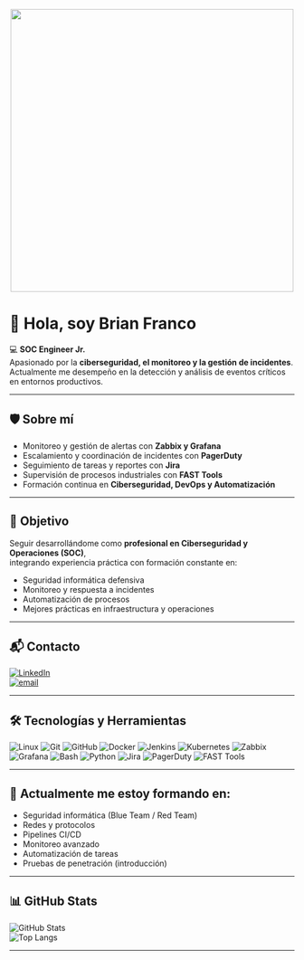 <p align="center">
  <img src="https://media.giphy.com/media/qgQUggAC3Pfv687qPC/giphy.gif" width="500"/>
</p>

# 👋 Hola, soy Brian Franco  

💻 **SOC Engineer Jr.**  
Apasionado por la **ciberseguridad, el monitoreo y la gestión de incidentes**.  
Actualmente me desempeño en la detección y análisis de eventos críticos en entornos productivos.  

---

## 🛡️ Sobre mí  
- Monitoreo y gestión de alertas con **Zabbix y Grafana**  
- Escalamiento y coordinación de incidentes con **PagerDuty**  
- Seguimiento de tareas y reportes con **Jira**  
- Supervisión de procesos industriales con **FAST Tools**  
- Formación continua en **Ciberseguridad, DevOps y Automatización**  

---

## 🚀 Objetivo  
Seguir desarrollándome como **profesional en Ciberseguridad y Operaciones (SOC)**,  
integrando experiencia práctica con formación constante en:  
- Seguridad informática defensiva  
- Monitoreo y respuesta a incidentes  
- Automatización de procesos  
- Mejores prácticas en infraestructura y operaciones  

---

## 📬 Contacto  

[![LinkedIn](https://img.shields.io/badge/LinkedIn-%230077B5.svg?logo=linkedin&logoColor=white)](https://linkedin.com/in/brian-franco-devops/)  
[![email](https://img.shields.io/badge/Email-D14836?logo=gmail&logoColor=white)](mailto:francobbrian.16@gmail.com)  

---

## 🛠️ Tecnologías y Herramientas  

![Linux](https://img.shields.io/badge/Linux-FCC624?style=for-the-badge&logo=linux&logoColor=black)
![Git](https://img.shields.io/badge/Git-F05032?style=for-the-badge&logo=git&logoColor=white)
![GitHub](https://img.shields.io/badge/GitHub-181717?style=for-the-badge&logo=github&logoColor=white)
![Docker](https://img.shields.io/badge/Docker-2496ED?style=for-the-badge&logo=docker&logoColor=white)
![Jenkins](https://img.shields.io/badge/Jenkins-D24939?style=for-the-badge&logo=jenkins&logoColor=white)
![Kubernetes](https://img.shields.io/badge/Kubernetes-326CE5?style=for-the-badge&logo=kubernetes&logoColor=white)
![Zabbix](https://img.shields.io/badge/Zabbix-CC0000?style=for-the-badge&logo=zabbix&logoColor=white)
![Grafana](https://img.shields.io/badge/Grafana-F46800?style=for-the-badge&logo=grafana&logoColor=white)
![Bash](https://img.shields.io/badge/Bash-4EAA25?style=for-the-badge&logo=gnu-bash&logoColor=white)
![Python](https://img.shields.io/badge/Python-3776AB?style=for-the-badge&logo=python&logoColor=white)
![Jira](https://img.shields.io/badge/Jira-0052CC?style=for-the-badge&logo=jira&logoColor=white)
![PagerDuty](https://img.shields.io/badge/PagerDuty-06AC38?style=for-the-badge&logo=pagerduty&logoColor=white)
![FAST Tools](https://img.shields.io/badge/FAST--Tools-0078D7?style=for-the-badge&logo=windows-terminal&logoColor=white)

---

## 🌱 Actualmente me estoy formando en:  

- Seguridad informática (Blue Team / Red Team)  
- Redes y protocolos  
- Pipelines CI/CD  
- Monitoreo avanzado  
- Automatización de tareas  
- Pruebas de penetración (introducción)  

---

## 📊 GitHub Stats

![GitHub Stats](https://github-readme-stats.vercel.app/api?username=Briandf25&show_icons=true&theme=dark&count_private=true)  
![Top Langs](https://github-readme-stats.vercel.app/api/top-langs/?username=Briandf25&layout=compact&theme=dark)

---

<!-- Contador de visitas opcional -->

